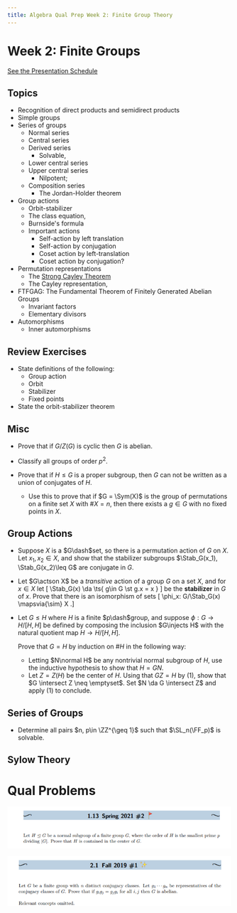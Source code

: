 ```yaml
---
title: Algebra Qual Prep Week 2: Finite Group Theory
---
```


# Week 2: Finite Groups


[See the Presentation Schedule](https://www.notion.so/df531651418e43a9918f8d6c0cc0c706)


## Topics

- Recognition of direct products and semidirect products
- Simple groups
- Series of groups
	- Normal series
	- Central series
	- Derived series
		- Solvable, 
	- Lower central series
	- Upper central series
		- Nilpotent; 
	- Composition series
		- The Jordan-Holder theorem
- Group actions
	- Orbit-stabilizer
	- The class equation,
	- Burnside's formula
	- Important actions
		- Self-action by left translation
		- Self-action by conjugation
		- Coset action by left-translation
		- Coset action by conjugation?
- Permutation representations
	- The [Strong Cayley Theorem](https://math.la.asu.edu/~kawski/classes/mat444/handouts/strongCayley.pdf)
	- The Cayley representation, 
- FTFGAG: The Fundamental Theorem of Finitely Generated Abelian Groups
	- Invariant factors
	- Elementary divisors
- Automorphisms
	- Inner automorphisms

## Review Exercises 

- State definitions of the following:
	- Group action
	- Orbit
	- Stabilizer
	- Fixed points
- State the orbit-stabilizer theorem

## Misc

- Prove that if $G/Z(G)$ is cyclic then $G$ is abelian.

- Classify all groups of order $p^2$.

- Prove that if $H\leq G$ is a proper subgroup, then $G$ can not be written as a union of conjugates of $H$.

  - Use this to prove that if $G = \Sym(X)$ is the group of permutations on a finite set $X$ with $\# X = n$, then there exists a $g\in G$ with no fixed points in $X$.

## Group Actions
- Suppose $X$ is a $G\dash$set, so there is a permutation action of $G$ on $X$.
  Let $x_1, x_2\in X$, and show that the stabilizer subgroups $\Stab_G(x_1), \Stab_G(x_2)\leq G$ are conjugate in $G$.

- Let $G\actson X$ be a *transitive* action of a group $G$ on a set $X$, and for $x\in X$ let 
\[
\Stab_G(x) \da \ts{ g\in G \st g.x = x }
\]
be the **stabilizer** in $G$ of $x$.
Prove that there is an isomorphism of sets
\[
\phi_x: G/\Stab_G(x) \mapsvia{\sim} X
.\]


- Let $G\leq H$ where $H$ is a finite $p\dash$group, and suppose $\phi: G\to H / [H, H]$ be defined by composing the inclusion $G\injects H$ with the natural quotient map $H \to H/[H, H]$.

  Prove that $G= H$ by induction on $\# H$ in the following way:

  - Letting $N\normal H$ be any nontrivial normal subgroup of $H$, use the inductive hypothesis to show that $H = GN$.
  - Let $Z = Z(H)$ be the center of $H$.
  	Using that $GZ = H$ by (1), show that $G \intersect Z \neq \emptyset$.
  	Set $N \da G \intersect Z$ and apply (1) to conclude.

## Series of Groups

- Determine all pairs $n, p\in \ZZ^{\geq 1}$ such that $\SL_n(\FF_p)$ is solvable.

## Sylow Theory




# Qual Problems

![Workshop%20Materials%2022af9a14367c44e585cb4aefe9e11862/Untitled%2013.png](attachments/Untitled%2013.png)

![Workshop%20Materials%2022af9a14367c44e585cb4aefe9e11862/Untitled%2014.png](attachments/Untitled%2014.png)





